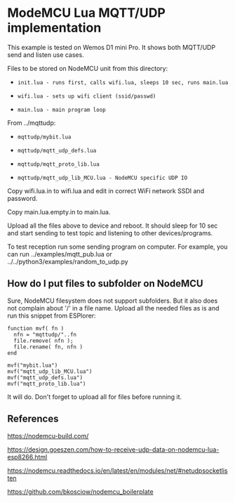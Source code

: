 # ModeMCU Lua MQTT/UDP implementation

This example is tested on Wemos D1 mini Pro. It shows both MQTT/UDP send
and listen use cases.

Files to be stored on NodeMCU unit from this directory:

 *     init.lua - runs first, calls wifi.lua, sleeps 10 sec, runs main.lua
 *     wifi.lua - sets up wifi client (ssid/passwd)
 *     main.lua - main program loop

From ../mqttudp:

 *     mqttudp/mybit.lua
 *     mqttudp/mqtt_udp_defs.lua 
 *     mqttudp/mqtt_proto_lib.lua 
 *     mqttudp/mqtt_udp_lib_MCU.lua - NodeMCU specific UDP IO

Copy wifi.lua.in to wifi.lua and edit in correct WiFi network
SSDI and password. 

Copy main.lua.empty.in to main.lua.

Upload all the files above to device and reboot. It should sleep for 10 sec 
and start sending to test topic and listening to other devices/programs.

To test reception run some sending program on computer. For example, you
can run ../examples/mqtt_pub.lua or ../../python3/examples/random_to_udp.py 


## How do I put files to subfolder on NodeMCU

Sure, NodeMCU filesystem does not support subfolders.
But it also does not complain about '/' in a file name.
Upload all the needed files as is and run this snippet from ESPlorer:

```
function mvf( fn )
  nfn = "mqttudp/"..fn
  file.remove( nfn );
  file.rename( fn, nfn )
end

mvf("mybit.lua")
mvf("mqtt_udp_lib_MCU.lua")
mvf("mqtt_udp_defs.lua")
mvf("mqtt_proto_lib.lua")

```

It will do. Don't forget to upload all for files before running it.


## References

<https://nodemcu-build.com/>

<https://design.goeszen.com/how-to-receive-udp-data-on-nodemcu-lua-esp8266.html>

<https://nodemcu.readthedocs.io/en/latest/en/modules/net/#netudpsocketlisten>

<https://github.com/bkosciow/nodemcu_boilerplate>

